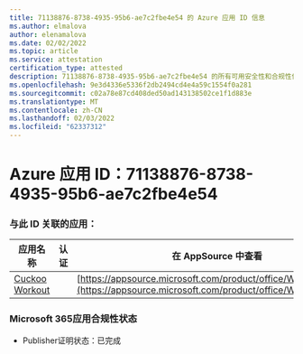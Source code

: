 ```yaml
---
title: 71138876-8738-4935-95b6-ae7c2fbe4e54 的 Azure 应用 ID 信息
ms.author: elmalova
author: elenamalova
ms.date: 02/02/2022
ms.topic: article
ms.service: attestation
certification_type: attested
description: 71138876-8738-4935-95b6-ae7c2fbe4e54 的所有可用安全性和合规性信息。
ms.openlocfilehash: 9e3d4336e5336f2db2494cd4e4a59c1554f0a281
ms.sourcegitcommit: c02a78e87cd408ded50ad143138502ce1f1d883e
ms.translationtype: MT
ms.contentlocale: zh-CN
ms.lasthandoff: 02/03/2022
ms.locfileid: "62337312"
---
```

# <a name="azure-app-id-71138876-8738-4935-95b6-ae7c2fbe4e54"></a>Azure 应用 ID：71138876-8738-4935-95b6-ae7c2fbe4e54


### <a name="apps-associated-with-this-id"></a>与此 ID 关联的应用：
| **应用名称** | **认证** | **在 AppSource 中查看** |
|--------------|---------------|-----------------------|
| [Cuckoo Workout](https://docs.microsoft.com/microsoft-365-app-certification/forward/WA200002750) |  | [https://appsource.microsoft.com/product/office/WA200002750](https://appsource.microsoft.com/product/office/WA200002750) |

### <a name="microsoft-365-app-compliance-status"></a>Microsoft 365应用合规性状态
- Publisher证明状态：已完成
